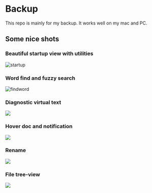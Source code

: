 # Backup

This repo is mainly for my backup. It works well on my mac and PC.



## Some nice shots

### Beautiful startup view with utilities

![startup](https://slumber233-1307554241.cos.ap-beijing.myqcloud.com/pics/nvim-slumber/startup.png)

### Word find and fuzzy search

![findword](https://slumber233-1307554241.cos.ap-beijing.myqcloud.com/pics/nvim-slumber/findword.png)

### Diagnostic virtual text

![](https://slumber233-1307554241.cos.ap-beijing.myqcloud.com/pics/nvim-slumber/diagnostic.png)

### Hover doc and notification

![](https://slumber233-1307554241.cos.ap-beijing.myqcloud.com/pics/nvim-slumber/notify.png)

### Rename

![](https://slumber233-1307554241.cos.ap-beijing.myqcloud.com/pics/nvim-slumber/rename.png)

### File tree-view

![](https://slumber233-1307554241.cos.ap-beijing.myqcloud.com/pics/nvim-slumber/treeview.png)
